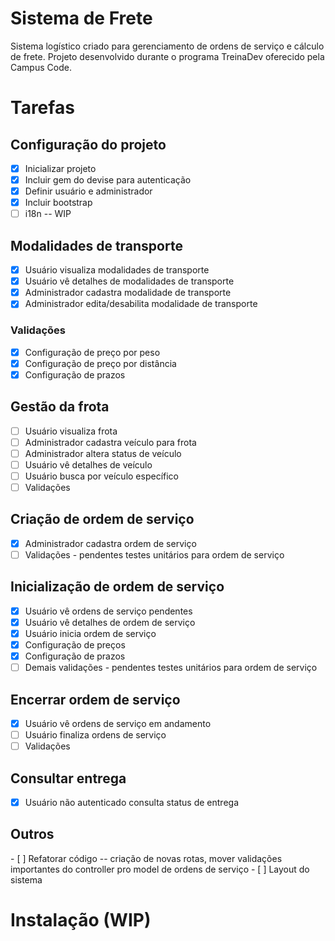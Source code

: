 # Sistema de Frete

Sistema logístico criado para gerenciamento de ordens de serviço e cálculo de frete. Projeto desenvolvido durante o programa TreinaDev oferecido pela Campus Code.

# Tarefas
<h2>Configuração do projeto</h2>

- [x] Inicializar projeto
- [x] Incluir gem do devise para autenticação
- [x] Definir usuário e administrador
- [x] Incluir bootstrap
- [ ] i18n -- WIP
      
<h2>Modalidades de transporte</h2>

- [x] Usuário visualiza modalidades de transporte
- [x] Usuário vê detalhes de modalidades de transporte
- [x] Administrador cadastra modalidade de transporte
- [x] Administrador edita/desabilita modalidade de transporte

<h3>Validações</h3>

- [x] Configuração de preço por peso
- [x] Configuração de preço por distância
- [x] Configuração de prazos
                
<h2>Gestão da frota</h2>

- [ ] Usuário visualiza frota
- [ ] Administrador cadastra veículo para frota
- [ ] Administrador altera status de veículo
- [ ] Usuário vê detalhes de veículo
- [ ] Usuário busca por veículo específico
- [ ] Validações

<h2>Criação de ordem de serviço</h2>

- [x] Administrador cadastra ordem de serviço
- [ ] Validações - pendentes testes unitários para ordem de serviço

<h2>Inicialização de ordem de serviço</h2>

- [x] Usuário vê ordens de serviço pendentes
- [x] Usuário vê detalhes de ordem de serviço
- [x] Usuário inicia ordem de serviço
- [x] Configuração de preços
- [x] Configuração de prazos
- [ ] Demais validações - pendentes testes unitários para ordem de serviço

<h2>Encerrar ordem de serviço</h2>

- [x] Usuário vê ordens de serviço em andamento
- [ ] Usuário finaliza ordens de serviço
- [ ] Validações
  
<h2>Consultar entrega</h2>

- [x] Usuário não autenticado consulta status de entrega

<h2>Outros</h2>
- [ ] Refatorar código -- criação de novas rotas, mover validações importantes do controller pro model de ordens de serviço
- [ ] Layout do sistema


# Instalação (WIP)
